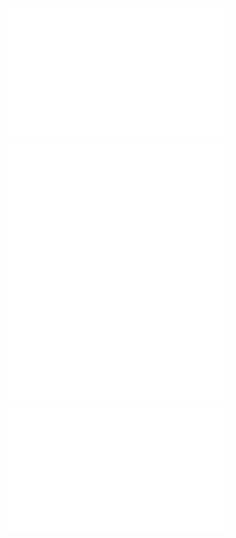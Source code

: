 ![](https://raw.githubusercontent.com/knightmar/github-stats/master/generated/overview.svg#gh-dark-mode-only)
![](https://raw.githubusercontent.com/knightmar/github-stats/master/generated/overview.svg#gh-light-mode-only)
![](https://raw.githubusercontent.com/knightmar/github-stats/master/generated/languages.svg#gh-dark-mode-only)
![](https://raw.githubusercontent.com/knightmar/github-stats/master/generated/languages.svg#gh-light-mode-only)
